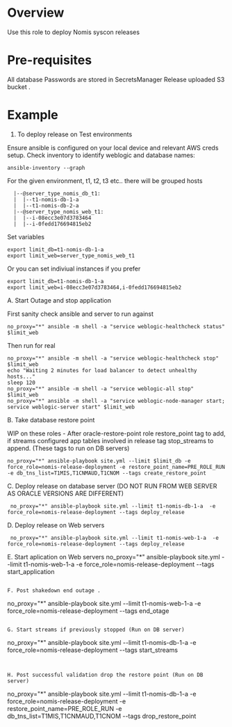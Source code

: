 # Overview

Use this role to deploy Nomis syscon releases

# Pre-requisites

All database Passwords are stored in SecretsManager
Release uploaded S3 bucket .

# Example





1. To deploy release on Test environments

Ensure ansible is configured on your local device and relevant AWS creds setup.
Check inventory to identify weblogic and database names:

```
ansible-inventory --graph
```

For the given environment, t1, t2, t3 etc.. there will be grouped hosts

```
  |--@server_type_nomis_db_t1:
  |  |--t1-nomis-db-1-a
  |  |--t1-nomis-db-2-a
  |--@server_type_nomis_web_t1:
  |  |--i-08ecc3e07d3783464
  |  |--i-0fedd176694815eb2
```

Set variables

```
export limit_db=t1-nomis-db-1-a
export limit_web=server_type_nomis_web_t1
```

Or you can set indiviual instances if you prefer

```
export limit_db=t1-nomis-db-1-a
export limit_web=i-08ecc3e07d3783464,i-0fedd176694815eb2
```

A. Start Outage and stop application

First sanity check ansible and server to run against

```
no_proxy="*" ansible -m shell -a "service weblogic-healthcheck status" $limit_web
```

Then run for real

```
no_proxy="*" ansible -m shell -a "service weblogic-healthcheck stop" $limit_web
echo "Waiting 2 minutes for load balancer to detect unhealthy hosts..."
sleep 120
no_proxy="*" ansible -m shell -a "service weblogic-all stop" $limit_web
no_proxy="*" ansible -m shell -a "service weblogic-node-manager start; service weblogic-server start" $limit_web
```

B. Take database restore point

WIP on these roles - After oracle-restore-point role restore_point tag to add, if streams configured app tables involved in release tag stop_streams to append. (These tags to run on DB servers)
```
no_proxy="*" ansible-playbook site.yml --limit $limit_db -e force_role=nomis-release-deployment -e restore_point_name=PRE_ROLE_RUN -e db_tns_list=T1MIS,T1CNMAUD,T1CNOM --tags create_restore_point
```

C. Deploy release on database server (DO NOT RUN FROM WEB SERVER AS ORACLE VERSIONS ARE DIFFERENT)
```
 no_proxy="*" ansible-playbook site.yml --limit t1-nomis-db-1-a  -e force_role=nomis-release-deployment --tags deploy_release
```

D. Deploy release on Web servers
```
 no_proxy="*" ansible-playbook site.yml --limit t1-nomis-web-1-a  -e force_role=nomis-release-deployment --tags deploy_release
```

E. Start aplication  on Web servers
 no_proxy="*" ansible-playbook site.yml --limit t1-nomis-web-1-a  -e force_role=nomis-release-deployment --tags start_application
```

F. Post shakedown end outage .

```
 no_proxy="*" ansible-playbook site.yml --limit t1-nomis-web-1-a  -e force_role=nomis-release-deployment --tags end_otage
```

G. Start streams if previously stopped (Run on DB server)

```
 no_proxy="*" ansible-playbook site.yml --limit t1-nomis-db-1-a  -e force_role=nomis-release-deployment --tags start_streams
```


H. Post successful validation drop the restore point (Run on DB server)

```
no_proxy="*" ansible-playbook site.yml --limit t1-nomis-db-1-a  -e force_role=nomis-release-deployment -e restore_point_name=PRE_ROLE_RUN -e db_tns_list=T1MIS,T1CNMAUD,T1CNOM --tags drop_restore_point
```
